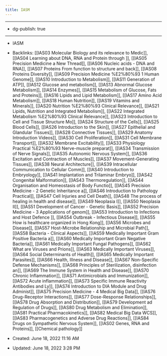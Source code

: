 ```yaml
---
title: IASM
---
```


- --

- dg-publish: true

- --

- IASM

- Backlinks: [[IAS03 Molecular Biology and its relevance to Medic]], [[IAS04 Learning about DNA, RNA and Protein through ]], [[IAS05 Precision Medicine a New Thread]], [[IAS06 Nucleic acids - DNA and RNA]], [[IAS07 Proteins From function to structure and back]], [[IAS08 Proteins Diversity]], [[IAS09 Precision Medicine %E2%80%93 1 Human Genome]], [[IAS10 Introduction to Metabolism]], [[IAS11 Generation of ATP]], [[IAS12 Glucose and metabolism]], [[IAS13 Abnormal Glucose Metabolism]], [[IAS14 Enzymes]], [[IAS15 Metabolism of Glucose, Fats and Proteins]], [[IAS16 Lipids and Lipid Metabolism]], [[IAS17 Amino Acid Metabolism]], [[IAS18 Human Nutrition]], [[IAS19 Vitamins and Minerals]], [[IAS20 Nutrition %E2%80%93 Clinical Relevance]], [[IAS21 Lipids, Nutrition and Integrated Metabolism]], [[IAS22 Integrated Metabolism %E2%80%93 Clinical Relevance]], [[IAS23 Introduction to Cell and Tissue Structure Mo]], [[IAS24 Structure of the Cells]], [[IAS25 Blood Cells]], [[IAS26 Introduction to the Skin]], [[IAS27 Epithelial and Glandular Tissues]], [[IAS28 Connective Tissues]], [[IAS29 Anatomy Introduction Videos]], [[IAS30 Cell Proliferation]], [[IAS31 Cell Membrane Transport]], [[IAS32 Membrane Excitability]], [[IAS33 Physiology Practical %E2%80%93 Nerve-muscle preparat]], [[IAS34 Transmission of Nerve Signals]], [[IAS35 Autonomic Nervous System]], [[IAS36 Excitation and Contraction of Muscles]], [[IAS37 Movement-Generating Tissues]], [[IAS38 Neural Architecture]], [[IAS39 Intracellular Communication to Cellular Comm]], [[IAS40 Introduction to Embryology]], [[IAS41 Implantation and Trilaminar Embryo]], [[IAS42 Congenital Malformation]], [[IAS43 Thermoregulation]], [[IAS44 Organisation and Homeostasis of Body Functio]], [[IAS45 Precision Medicine - 2 Genetic Inheritance a]], [[IAS46 Introduction to Pathology Practical]], [[IAS47 Cell Injuries and Cell Death]], [[IAS48 The process of healing in health and disease]], [[IAS49 Neoplasia I]], [[IAS50 Neoplasia II]], [[IAS51 Development of Cancer - Genetic Basis]], [[IAS52 Precision Medicine - 3 Applications of genom]], [[IAS53 Introduction to Infections and Host Defence ]], [[IAS54 Outbreak - Infectious Disease]], [[IAS55 How is healthcare organized in Hong Kong]], [[IAS56 Microbes and Disease]], [[IAS57 Host-Microbe Relationship and Microbial Path]], [[IAS58 Bacteria - Clinical Aspects]], [[IAS59 Medically Important Gram Positive Bacteria a]], [[IAS60 Medically Important Gram Negative Bacteria]], [[IAS61 Medically Important Fungal Pathogens]], [[IAS62 What are Viruses and Prions]], [[IAS63 Medically Important Viruses]], [[IAS64 Social Determinants of Health]], [[IAS65 Medically Important Parasites]], [[IAS66 Health, Illness and Disease]], [[IAS67 Non-Specific Defense Mechanisms]], [[IAS68 Principles of Sterilization, disinfection an]], [[IAS69 The Immune System in Health and Disease]], [[IAS70 Chronic Inflammation]], [[IAS71 Antimicrobials and Immunization]], [[IAS72 Acute inflammation]], [[IAS73 Specific Immune Reactivity Antibodies and Ly]], [[IAS74 Introduction to DIA Module and Drug Administ]], [[IAS75 Precision Medicine - 4 Medical Big Data]], [[IAS76 Drug-Receptor Interactions]], [[IAS77 Dose-Response Relationships]], [[IAS78 Drug Absorption and Distribution]], [[IAS79 Development ad Regulation of Drugs]], [[IAS80 Drug Metabolism and Elimination]], [[IAS81 Practical Pharmacokinetics]], [[IAS82 Medical Big Data WCS]], [[IAS83 Pharmacogenetics and Adverse Drug Reactions]], [[IAS84 Drugs on Sympathetic Nervous System]], [[IAS02 Genes, RNA and Proteins]], [[Chemical pathology]]

- Created: June 18, 2022 11:16 AM

- Updated: June 18, 2022 3:28 PM
